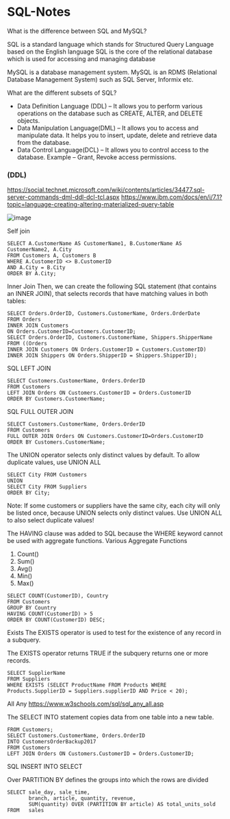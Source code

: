 # SQL-Notes


What is the difference between SQL and MySQL?

SQL is a standard language which stands for Structured Query Language based on the English language
SQL is the core of the relational database which is used for accessing and managing database

MySQL is a database management system.
MySQL is an RDMS (Relational Database Management System) such as SQL Server, Informix etc.


What are the different subsets of SQL?
- Data Definition Language (DDL) – It allows you to perform various operations on the database such as CREATE, ALTER, and DELETE objects.
- Data Manipulation Language(DML) – It allows you to access and manipulate data. It helps you to insert, update, delete and retrieve data from the database.
- Data Control Language(DCL) – It allows you to control access to the database. Example – Grant, Revoke access permissions.
### (DDL)

https://social.technet.microsoft.com/wiki/contents/articles/34477.sql-server-commands-dml-ddl-dcl-tcl.aspx
https://www.ibm.com/docs/en/i/7.1?topic=language-creating-altering-materialized-query-table

![image](https://user-images.githubusercontent.com/71918814/174217014-f99f7179-ce57-4dab-876a-68e05563281c.png)

Self join
```
SELECT A.CustomerName AS CustomerName1, B.CustomerName AS CustomerName2, A.City
FROM Customers A, Customers B
WHERE A.CustomerID <> B.CustomerID
AND A.City = B.City
ORDER BY A.City;
```
Inner Join
Then, we can create the following SQL statement (that contains an INNER JOIN), that selects records that have matching values in both tables:
```
SELECT Orders.OrderID, Customers.CustomerName, Orders.OrderDate
FROM Orders
INNER JOIN Customers
ON Orders.CustomerID=Customers.CustomerID;
SELECT Orders.OrderID, Customers.CustomerName, Shippers.ShipperName
FROM ((Orders
INNER JOIN Customers ON Orders.CustomerID = Customers.CustomerID)
INNER JOIN Shippers ON Orders.ShipperID = Shippers.ShipperID);
```
SQL LEFT JOIN
```
SELECT Customers.CustomerName, Orders.OrderID
FROM Customers
LEFT JOIN Orders ON Customers.CustomerID = Orders.CustomerID
ORDER BY Customers.CustomerName;
```
SQL FULL OUTER JOIN
```
SELECT Customers.CustomerName, Orders.OrderID
FROM Customers
FULL OUTER JOIN Orders ON Customers.CustomerID=Orders.CustomerID
ORDER BY Customers.CustomerName;
```

The UNION operator selects only distinct values by default. To allow duplicate values, use UNION ALL
```
SELECT City FROM Customers
UNION
SELECT City FROM Suppliers
ORDER BY City;
```
Note: If some customers or suppliers have the same city, each city will only be listed once, because UNION selects only distinct values. Use UNION ALL to also select duplicate values!


The HAVING clause was added to SQL because the WHERE keyword cannot be used with aggregate functions.
Various Aggregate Functions
1) Count()
2) Sum()
3) Avg()
4) Min()
5) Max()
```
SELECT COUNT(CustomerID), Country
FROM Customers
GROUP BY Country
HAVING COUNT(CustomerID) > 5
ORDER BY COUNT(CustomerID) DESC;
```

Exists
The EXISTS operator is used to test for the existence of any record in a subquery.

The EXISTS operator returns TRUE if the subquery returns one or more records.
```
SELECT SupplierName
FROM Suppliers
WHERE EXISTS (SELECT ProductName FROM Products WHERE Products.SupplierID = Suppliers.supplierID AND Price < 20);
```
All Any
https://www.w3schools.com/sql/sql_any_all.asp

The SELECT INTO statement copies data from one table into a new table.
```SELECT * INTO CustomersBackup2017 IN 'Backup.mdb'
FROM Customers;
SELECT Customers.CustomerName, Orders.OrderID
INTO CustomersOrderBackup2017
FROM Customers
LEFT JOIN Orders ON Customers.CustomerID = Orders.CustomerID;
```
SQL INSERT INTO SELECT 


Over 
PARTITION BY defines the groups into which the rows are divided
```
SELECT sale_day, sale_time,
       branch, article, quantity, revenue,
       SUM(quantity) OVER (PARTITION BY article) AS total_units_sold
FROM   sales
```


















